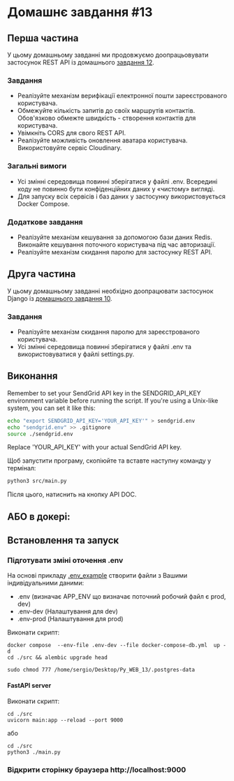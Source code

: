 # Домашнє завдання #13

## Перша частина

У цьому домашньому завданні ми продовжуємо доопрацьовувати застосунок REST API із домашнього [завдання 12](https://github.com/Goit-Home-Works/Py_WEB_12).

### Завдання

- Реалізуйте механізм верифікації електронної пошти зареєстрованого користувача.
- Обмежуйте кількість запитів до своїх маршрутів контактів. Обов'язково обмежте швидкість - створення контактів для користувача.
- Увімкніть CORS для свого REST API.
- Реалізуйте можливість оновлення аватара користувача. Використовуйте сервіс Cloudinary.

### Загальні вимоги

- Усі змінні середовища повинні зберігатися у файлі .env. Всередині коду не повинно бути конфіденційних даних у «чистому» вигляді.
- Для запуску всіх сервісів і баз даних у застосунку використовується Docker Compose.

### Додаткове завдання

- Реалізуйте механізм кешування за допомогою бази даних Redis. Виконайте кешування поточного користувача під час авторизації.
- Реалізуйте механізм скидання паролю для застосунку REST API.

## Друга частина

У цьому домашньому завданні необхідно доопрацювати застосунок Django із [домашнього завдання 10](link_to_homework_10).

### Завдання

- Реалізуйте механізм скидання паролю для зареєстрованого користувача.
- Усі змінні середовища повинні зберігатися у файлі .env та використовуватися у файлі settings.py.

## Виконання

Remember to set your SendGrid API key in the SENDGRID_API_KEY environment variable before running the script. If you're using a Unix-like system, you can set it like this:

```bash
echo "export SENDGRID_API_KEY='YOUR_API_KEY'" > sendgrid.env
echo "sendgrid.env" >> .gitignore
source ./sendgrid.env
```
Replace 'YOUR_API_KEY' with your actual SendGrid API key.

Щоб запустити програму, скопіюйте та вставте наступну команду у термінал:

```bash
python3 src/main.py
```

Після цього, натиснить на кнопку API DOC.

##  АБО в докері:
## Встановлення та запуск
### Підготувати зміні оточення .env
На основі прикладу [.env_example](.env-example) створити файли з Вашими індивідуальними даними:
- .env  (визначає APP_ENV що визначає поточний робочий файл є prod, dev)
- .env-dev (Налаштування для dev)
- .env-prod (Налаштування для prod)

Виконати скрипт:

```
docker compose  --env-file .env-dev --file docker-compose-db.yml  up -d 
cd ./src && alembic upgrade head 
```

```
sudo chmod 777 /home/sergio/Desktop/Py_WEB_13/.postgres-data
```



#### FastAPI server
Виконати скрипт:
```
cd ./src
uvicorn main:app --reload --port 9000
```
або
```
cd ./src
python3 ./main.py
```


### Відкрити сторінку браузера http://localhost:9000